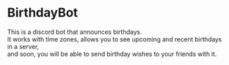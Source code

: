 # BirthdayBot
<p>
This is a discord bot that announces birthdays.<br />
It works with time zones, allows you to see upcoming and recent birthdays in a server, <br />
and soon, you will be able to send birthday wishes to your friends with it.
</p>
<img src="https://botsfordiscord.com/api/bot/490743434773266432/widget" alt="" />
